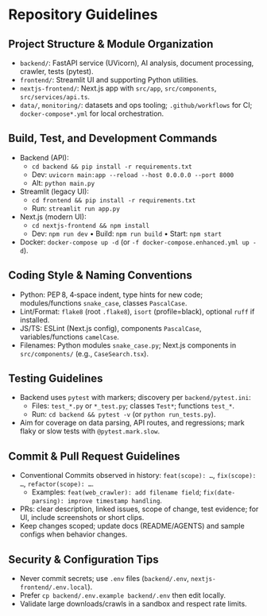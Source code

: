 # Repository Guidelines

## Project Structure & Module Organization
- `backend/`: FastAPI service (UVicorn), AI analysis, document processing, crawler, tests (pytest).
- `frontend/`: Streamlit UI and supporting Python utilities.
- `nextjs-frontend/`: Next.js app with `src/app`, `src/components`, `src/services/api.ts`.
- `data/`, `monitoring/`: datasets and ops tooling; `.github/workflows` for CI; `docker-compose*.yml` for local orchestration.

## Build, Test, and Development Commands
- Backend (API):
  - `cd backend && pip install -r requirements.txt`
  - Dev: `uvicorn main:app --reload --host 0.0.0.0 --port 8000`
  - Alt: `python main.py`
- Streamlit (legacy UI):
  - `cd frontend && pip install -r requirements.txt`
  - Run: `streamlit run app.py`
- Next.js (modern UI):
  - `cd nextjs-frontend && npm install`
  - Dev: `npm run dev` • Build: `npm run build` • Start: `npm start`
- Docker: `docker-compose up -d` (or `-f docker-compose.enhanced.yml up -d`).

## Coding Style & Naming Conventions
- Python: PEP 8, 4‑space indent, type hints for new code; modules/functions `snake_case`, classes `PascalCase`.
- Lint/Format: `flake8` (root `.flake8`), `isort` (profile=black), optional `ruff` if installed.
- JS/TS: ESLint (Next.js config), components `PascalCase`, variables/functions `camelCase`.
- Filenames: Python modules `snake_case.py`; Next.js components in `src/components/` (e.g., `CaseSearch.tsx`).

## Testing Guidelines
- Backend uses `pytest` with markers; discovery per `backend/pytest.ini`:
  - Files: `test_*.py` or `*_test.py`; classes `Test*`; functions `test_*`.
  - Run: `cd backend && pytest -v` (or `python run_tests.py`).
- Aim for coverage on data parsing, API routes, and regressions; mark flaky or slow tests with `@pytest.mark.slow`.

## Commit & Pull Request Guidelines
- Conventional Commits observed in history: `feat(scope): …`, `fix(scope): …`, `refactor(scope): …`.
  - Examples: `feat(web_crawler): add filename field`; `fix(date-parsing): improve timestamp handling`.
- PRs: clear description, linked issues, scope of change, test evidence; for UI, include screenshots or short clips.
- Keep changes scoped; update docs (README/AGENTS) and sample configs when behavior changes.

## Security & Configuration Tips
- Never commit secrets; use `.env` files (`backend/.env`, `nextjs-frontend/.env.local`).
- Prefer `cp backend/.env.example backend/.env` then edit locally.
- Validate large downloads/crawls in a sandbox and respect rate limits.

